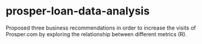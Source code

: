 # prosper-loan-data-analysis

Proposed three business recommendations in order to increase the visits of Prosper.com 
by exploring the relationship between different metrics (R).
